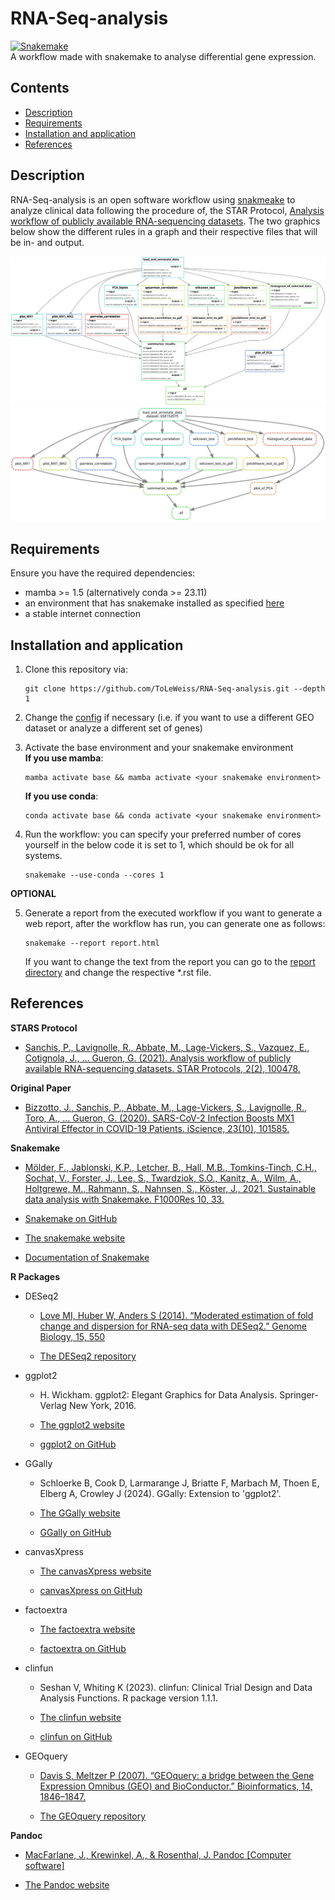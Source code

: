 # RNA-Seq-analysis
[![Snakemake](https://img.shields.io/badge/snakemake-≥8.5.3-brightgreen.svg?style=flat)](https://snakemake.readthedocs.io)
<br/>
A workflow made with snakemake to analyse differential gene expression.

## Contents

- [Description](https://github.com/ToLeWeiss/RNA-Seq-analysis/tree/master?tab=readme-ov-file#description)
- [Requirements](https://github.com/ToLeWeiss/RNA-Seq-analysis/tree/master?tab=readme-ov-file#requirements)
- [Installation and application](https://github.com/ToLeWeiss/RNA-Seq-analysis/tree/master?tab=readme-ov-file#Installation-and-application)
- [References](https://github.com/ToLeWeiss/RNA-Seq-analysis/tree/master?tab=readme-ov-file#references)

## Description
RNA-Seq-analysis is an open software workflow using [snakmeake](https://snakemake.github.io/) to
analyze clinical data following the procedure of, the STAR Protocol, [Analysis workflow of publicly
available RNA-sequencing datasets](https://doi.org/10.1016/j.xpro.2021.100478).
The two graphics below show the different rules in a graph and their respective files that will be in- and output.

![Image of the respective rules with input and output files](https://github.com/ToLeWeiss/RNA-Seq-analysis/blob/master/filegraph.svg)
![Image of the DAG(Directed Acyclic Graph)](https://github.com/ToLeWeiss/RNA-Seq-analysis/blob/master/dag.svg)

## Requirements

Ensure you have the required dependencies:
- mamba >= 1.5 (alternatively conda >= 23.11)
- an environment that has snakemake installed as specified [here](https://snakemake.readthedocs.io/en/stable/getting_started/installation.html)
- a stable internet connection

## Installation and application

1. Clone this repository via:
    ```terminal
    git clone https://github.com/ToLeWeiss/RNA-Seq-analysis.git --depth 1
    ```

2. Change the [config](https://github.com/ToLeWeiss/RNA-Seq-analysis/tree/master/config/config.yaml) 
   if necessary (i.e. if you want to use a different GEO dataset or analyze a different set of genes)

3. Activate the base environment and your snakemake environment
    <br/>
    **If you use mamba**:
    ```terminal
    mamba activate base && mamba activate <your snakemake environment>
    ```

    **If you use conda**:
    ```terminal
    conda activate base && conda activate <your snakemake environment>
    ```

4. Run the workflow:
    you can specify your preferred number of cores yourself in the below code it is set to 1,
    which should be ok for all systems.
    ```terminal
    snakemake --use-conda --cores 1
    ```

**OPTIONAL**

5. Generate a report from the executed workflow
    if you want to generate a web report, after the workflow has run, you can generate one as follows:
    ```terminal
    snakemake --report report.html
    ```
    If you want to change the text from the report you can go to the [report directory](https://github.com/ToLeWeiss/RNA-Seq-analysis/tree/master/workflow/report)
    and change the respective *.rst file.

## References

**STARS Protocol**

- [Sanchis, P., Lavignolle, R., Abbate, M., Lage-Vickers, S., Vazquez, E., Cotignola, J., … Gueron, G. (2021).
  Analysis workflow of publicly available RNA-sequencing datasets. STAR Protocols, 2(2), 100478.](https://doi.org/10.1016/j.xpro.2021.100478)

**Original Paper**

- [Bizzotto, J., Sanchis, P., Abbate, M., Lage-Vickers, S., Lavignolle, R., Toro, A., … Gueron, G. (2020). 
  SARS-CoV-2 Infection Boosts MX1 Antiviral Effector in COVID-19 Patients. iScience, 23(10), 101585.](https://doi.org/10.1016/j.isci.2020.101585)

**Snakemake**

- [Mölder, F., Jablonski, K.P., Letcher, B., Hall, M.B., Tomkins-Tinch, C.H., Sochat, V., Forster, J., Lee, S., 
  Twardziok, S.O., Kanitz, A., Wilm, A., Holtgrewe, M., Rahmann, S., Nahnsen, S., Köster, J., 
  2021. Sustainable data analysis with Snakemake. F1000Res 10, 33.](https://doi.org/10.12688/f1000research.29032.1)

- [Snakemake on GitHub](https://github.com/snakemake/snakemake)

- [The snakemake website](https://snakemake.github.io/)

- [Documentation of Snakemake](https://snakemake.readthedocs.io/en/stable/index.html)

**R Packages**

- DESeq2
    - [Love MI, Huber W, Anders S (2014). “Moderated estimation of fold change and dispersion for RNA-seq data with DESeq2.” 
      Genome Biology, 15, 550](https://doi.org/10.1186/s13059-014-0550-8)

    - [The DESeq2 repository](https://code.bioconductor.org/browse/DESeq2/RELEASE_3_18/)

- ggplot2
    - H. Wickham. ggplot2: Elegant Graphics for Data Analysis. Springer-Verlag New York, 2016.

    - [The ggplot2 website](https://ggplot2.tidyverse.org/index.html)

    - [ggplot2 on GitHub](https://github.com/tidyverse/ggplot2/)

- GGally
    - Schloerke B, Cook D, Larmarange J, Briatte F, Marbach M, Thoen E, Elberg A, Crowley J (2024). GGally: Extension to 'ggplot2'.

    - [The GGally website](https://ggobi.github.io/ggally/)

    - [GGally on GitHub](https://github.com/tidyverse/ggplot2/)

- canvasXpress
    - [The canvasXpress website](https://www.canvasxpress.org/)

    - [canvasXpress on GitHub](https://github.com/neuhausi/canvasXpress)

- factoextra 
    - [The factoextra website](https://rpkgs.datanovia.com/factoextra/index.html)

    - [factoextra on GitHub](https://github.com/kassambara/factoextra/)

- clinfun
    - Seshan V, Whiting K (2023). clinfun: Clinical Trial Design and Data Analysis Functions. R package version 1.1.1.

    - [The clinfun website](https://veseshan.github.io/clinfun/index.html)

    - [clinfun on GitHub](https://github.com/veseshan/clinfun)

- GEOquery
    - [Davis S, Meltzer P (2007). “GEOquery: a bridge between the Gene Expression Omnibus (GEO) and BioConductor.” Bioinformatics, 14, 1846–1847.](https://doi.org/doi:10.18129/B9.bioc.GEOquery)

    - [The GEOquery repository](https://code.bioconductor.org/browse/GEOquery/RELEASE_3_18/)

**Pandoc**
- [MacFarlane, J., Krewinkel, A., & Rosenthal, J. Pandoc [Computer software]](https://github.com/jgm/pandoc)

- [The Pandoc website](https://pandoc.org/index.html)

